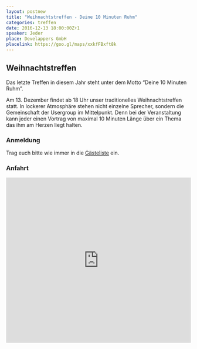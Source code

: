 ```yaml
---
layout: postnew
title: "Weihnachtstreffen - Deine 10 Minuten Ruhm"
categories: treffen
date: 2016-12-13 18:00:00Z+1
speaker: Jeder
place: Develappers GmbH
placelink: https://goo.gl/maps/xxkfFBxft8k
---
```

## Weihnachtstreffen

Das letzte Treffen in diesem Jahr steht unter dem Motto “Deine 10 Minuten Ruhm”.

Am 13. Dezember findet ab 18 Uhr unser traditionelles Weihnachtstreffen statt. In lockerer Atmosphäre stehen nicht einzelne Sprecher, sondern die Gemeinschaft der Usergroup im Mittelpunkt. Denn bei der Veranstaltung kann jeder einen Vortrag von maximal 10 Minuten Länge über ein Thema das ihm am Herzen liegt halten.

### Anmeldung
Trag euch bitte wie immer in die [Gästeliste](https://www.meetup.com/de-DE/NET-User-Group-Dresden/events/235706575/) ein.


### Anfahrt
<iframe src="https://www.google.com/maps/embed?pb=!1m18!1m12!1m3!1d2506.983862577781!2d13.74922601608198!3d51.07184795027516!2m3!1f0!2f0!3f0!3m2!1i1024!2i768!4f13.1!3m3!1m2!1s0x4709c5786fcf0319%3A0x7810c971ca23dcc2!2sDevelappers+GmbH!5e0!3m2!1sde!2sde!4v1481189686772" width="100%" height="450" frameborder="0" style="border:0" allowfullscreen></iframe>
